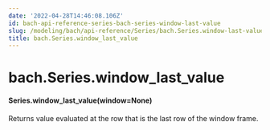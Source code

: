 ```yaml
---
date: '2022-04-28T14:46:08.106Z'
id: bach-api-reference-series-bach-series-window-last-value
slug: /modeling/bach/api-reference/Series/bach.Series.window-last-value/
title: bach.Series.window_last_value
---
```


# bach.Series.window_last_value


#### Series.window_last_value(window=None)
Returns value evaluated at the row that is the last row of the window frame.

<!-- !! processed by numpydoc !! -->
